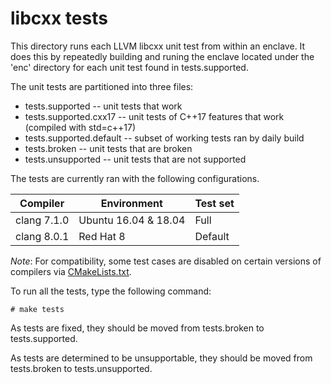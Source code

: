 libcxx tests
============

This directory runs each LLVM libcxx unit test from within an enclave. It does
this by repeatedly building and runing the enclave located under the 'enc' 
directory for each unit test found in tests.supported.

The unit tests are partitioned into three files:

* tests.supported -- unit tests that work
* tests.supported.cxx17 -- unit tests of C++17 features that work (compiled with std=c++17)
* tests.supported.default -- subset of working tests ran by daily build
* tests.broken -- unit tests that are broken
* tests.unsupported -- unit tests that are not supported

The tests are currently ran with the following configurations.

| Compiler    | Environment          | Test set |
|-------------|----------------------|----------|
| clang 7.1.0 | Ubuntu 16.04 & 18.04 | Full     |
| clang 8.0.1 | Red Hat 8            | Default  |

*Note*: For compatibility, some test cases are disabled on certain versions of compilers via [CMakeLists.txt](CMakeLists.txt).

To run all the tests, type the following command:

```
# make tests
```

As tests are fixed, they should be moved from tests.broken to tests.supported.

As tests are determined to be unsupportable, they should be moved from
tests.broken to tests.unsupported.
